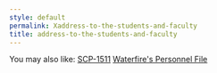 ```yaml
---
style: default
permalink: Xaddress-to-the-students-and-faculty
title: address-to-the-students-and-faculty
---
```

You may also like:
[SCP-1511](http://scp-wiki.net/scp-1511)
[Waterfire's Personnel File](http://scp-wiki.net/waterfire)